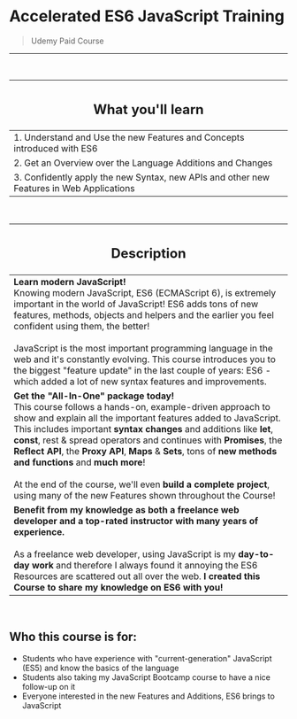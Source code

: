 # Accelerated ES6 JavaScript Training
> Udemy Paid Course
---
<br>

| <h2>**What you'll learn**</h2> |
| --------- |
| 1. Understand and Use the new Features and Concepts introduced with ES6 |
| 2. Get an Overview over the Language Additions and Changes |
| 3. Confidently apply the new Syntax, new APIs and other new Features in Web Applications |

<br>

| <h2>**Description**</h2> |
| --------------- |
| **​Learn modern JavaScript!** <br> Knowing modern JavaScript, ES6 (ECMAScript 6), is extremely important in the world of JavaScript! ES6 adds tons of new features, methods, objects and helpers and the earlier you feel confident using them, the better! <br><br> JavaScript is the most important programming language in the web and it's constantly evolving. This course introduces you to the biggest "feature update" in the last couple of years: ES6 - which added a lot of new syntax features and improvements. |
| **Get the "All-In-One" package today!** <br> This course follows a hands-on, example-driven approach to show and explain all the important features added to JavaScript. This includes important **syntax changes** and additions like **let**, **const**, rest & spread operators and continues with **Promises**, the **Reflect API**, the **Proxy API**, **Maps** & **Sets**, tons of **new methods and functions** and **much more**! <br><br> At the end of the course, we'll even **build a complete project**, using many of the new Features shown throughout the Course! |
| **Benefit from my knowledge as both a freelance web developer and a top-rated instructor with many years of experience.** <br><br>As a freelance web developer, using JavaScript is my **day-to-day work** and therefore I always found it annoying the ES6 Resources are scattered out all over the web. **I created this Course to share my knowledge on ES6 with you!** |

<br>

## **Who this course is for:**
- Students who have experience with "current-generation" JavaScript (ES5) and know the basics of the language
- Students also taking my JavaScript Bootcamp course to have a nice follow-up on it
- Everyone interested in the new Features and Additions, ES6 brings to JavaScript